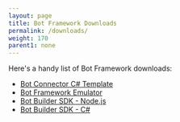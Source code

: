 ```yaml
---
layout: page
title: Bot Framework Downloads
permalink: /downloads/
weight: 170
parent1: none
---
```


Here's a handy list of Bot Framework downloads:

* [Bot Connector C# Template](http://aka.ms/bf-bc-vstemplate)
* [Bot Framework Emulator](https://aka.ms/bf-bc-emulator)
* [Bot Builder SDK - Node.js](https://github.com/Microsoft/BotBuilder/tree/master/Node)
* [Bot Builder SDK - C#](https://github.com/Microsoft/BotBuilder/tree/master/CSharp)
